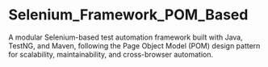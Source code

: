 # Selenium_Framework_POM_Based
A modular Selenium-based test automation framework built with Java, TestNG, and Maven, following the Page Object Model (POM) design pattern for scalability, maintainability, and cross-browser automation.
